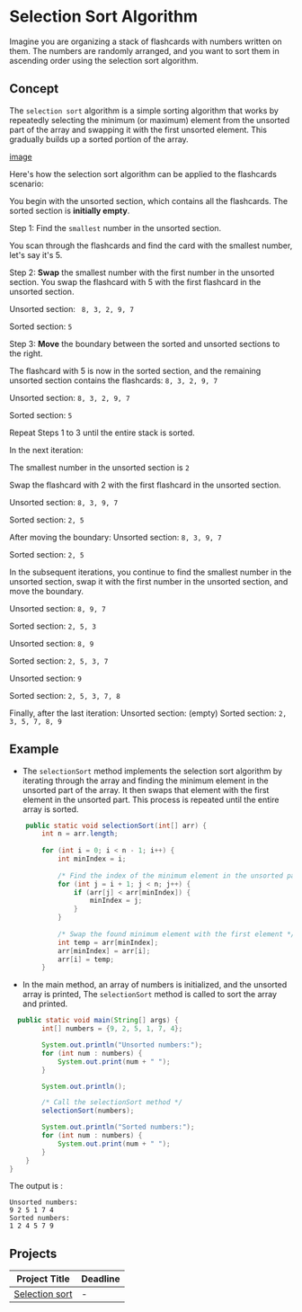 
# Selection Sort Algorithm

Imagine you are organizing a stack of flashcards with numbers written on them. The numbers are randomly arranged, and you want to sort them in ascending order using the selection sort algorithm.

## Concept

The `selection sort` algorithm is a simple sorting algorithm that works by repeatedly selecting the minimum (or maximum) element from the unsorted part of the array and swapping it with the first unsorted element. This gradually builds up a sorted portion of the array.

[image]()

Here's how the selection sort algorithm can be applied to the flashcards scenario:

You begin with the unsorted section, which contains all the flashcards. The sorted section is **initially empty**.

Step 1: Find the `smallest` number in the unsorted section.

You scan through the flashcards and find the card with the smallest number, let's say it's 5.

Step 2: **Swap** the smallest number with the first number in the unsorted section.
You swap the flashcard with 5 with the first flashcard in the unsorted section.

Unsorted section: ` 8, 3, 2, 9, 7`

Sorted section: `5`

Step 3: **Move** the boundary between the sorted and unsorted sections to the right.

The flashcard with 5 is now in the sorted section, and the remaining unsorted section contains the flashcards: `8, 3, 2, 9, 7`

Unsorted section: `8, 3, 2, 9, 7`

Sorted section: `5`

Repeat Steps 1 to 3 until the entire stack is sorted.

In the next iteration:

The smallest number in the unsorted section is `2`

Swap the flashcard with 2 with the first flashcard in the unsorted section.

Unsorted section: `8, 3, 9, 7`

Sorted section: `2, 5`

After moving the boundary:
Unsorted section: `8, 3, 9, 7`

Sorted section: `2, 5`

In the subsequent iterations, you continue to find the smallest number in the unsorted section, swap it with the first number in the unsorted section, and move the boundary.

Unsorted section: `8, 9, 7`

Sorted section: `2, 5, 3`

Unsorted section: `8, 9`

Sorted section: `2, 5, 3, 7`

Unsorted section: `9`

Sorted section: `2, 5, 3, 7, 8`

Finally, after the last iteration:
Unsorted section: (empty)
Sorted section: `2, 3, 5, 7, 8, 9`



## Example

* The `selectionSort` method implements the selection sort algorithm by iterating through the array and finding the minimum element in the unsorted part of the array. It then swaps that element with the first element in the unsorted part. This process is repeated until the entire array is sorted.

```java  
    public static void selectionSort(int[] arr) {
        int n = arr.length;
        
        for (int i = 0; i < n - 1; i++) {
            int minIndex = i;
            
            /* Find the index of the minimum element in the unsorted part of the array */
            for (int j = i + 1; j < n; j++) {
                if (arr[j] < arr[minIndex]) {
                    minIndex = j;
                }
            }
            
            /* Swap the found minimum element with the first element */
            int temp = arr[minIndex];
            arr[minIndex] = arr[i];
            arr[i] = temp;
        }
```
* In the main method, an array of numbers is initialized, and the unsorted array is printed, The `selectionSort` method is called to sort the array and printed.

```java
  public static void main(String[] args) {
        int[] numbers = {9, 2, 5, 1, 7, 4};

        System.out.println("Unsorted numbers:");
        for (int num : numbers) {
            System.out.print(num + " ");
        }

        System.out.println();

        /* Call the selectionSort method */
        selectionSort(numbers);

        System.out.println("Sorted numbers:");
        for (int num : numbers) {
            System.out.print(num + " ");
        }
    }
}
```
The output is :
```
Unsorted numbers:
9 2 5 1 7 4
Sorted numbers:
1 2 4 5 7 9
```
## Projects
| Project Title | Deadline |
|:-----------:|:-------------|
| [Selection sort](https://github.com/SAFCSP-Team/selection-sort/blob/main/README.md) | - | 



